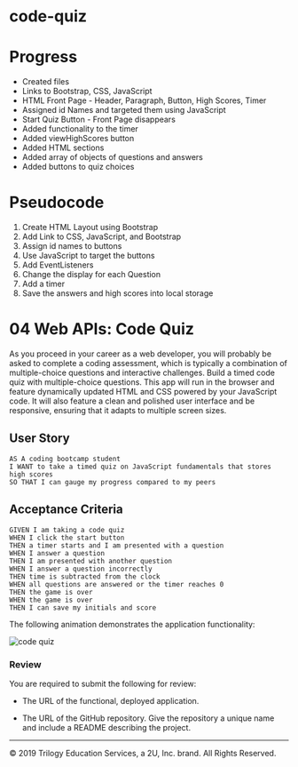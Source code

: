 # code-quiz

# Progress
* Created files
* Links to Bootstrap, CSS, JavaScript
* HTML Front Page - Header, Paragraph, Button, High Scores, Timer
* Assigned id Names and targeted them using JavaScript
* Start Quiz Button - Front Page disappears
* Added functionality to the timer
* Added viewHighScores button
* Added HTML sections
* Added array of objects of questions and answers
* Added buttons to quiz choices

# Pseudocode
1. Create HTML Layout using Bootstrap
2. Add Link to CSS, JavaScript, and Bootstrap
3. Assign id names to buttons
4. Use JavaScript to target the buttons
5. Add EventListeners
6. Change the display for each Question
7. Add a timer
8. Save the answers and high scores into local storage

# 04 Web APIs: Code Quiz

As you proceed in your career as a web developer, you will probably be asked to complete a coding assessment, which is typically a combination of multiple-choice questions and interactive challenges. Build a timed code quiz with multiple-choice questions. This app will run in the browser and feature dynamically updated HTML and CSS powered by your JavaScript code. It will also feature a clean and polished user interface and be responsive, ensuring that it adapts to multiple screen sizes.

## User Story

```
AS A coding bootcamp student
I WANT to take a timed quiz on JavaScript fundamentals that stores high scores
SO THAT I can gauge my progress compared to my peers
```

## Acceptance Criteria

```
GIVEN I am taking a code quiz
WHEN I click the start button
THEN a timer starts and I am presented with a question
WHEN I answer a question
THEN I am presented with another question
WHEN I answer a question incorrectly
THEN time is subtracted from the clock
WHEN all questions are answered or the timer reaches 0
THEN the game is over
WHEN the game is over
THEN I can save my initials and score
```

The following animation demonstrates the application functionality:

![code quiz](./Assets/04-web-apis-homework-demo.gif)

### Review

You are required to submit the following for review:

* The URL of the functional, deployed application.

* The URL of the GitHub repository. Give the repository a unique name and include a README describing the project.

- - -
© 2019 Trilogy Education Services, a 2U, Inc. brand. All Rights Reserved.